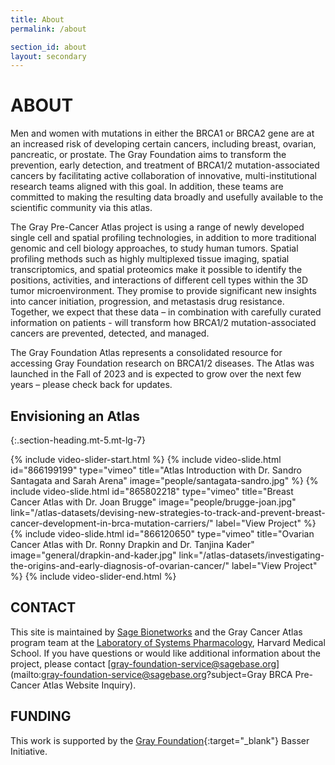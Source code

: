 ```yaml
---
title: About
permalink: /about

section_id: about
layout: secondary
---
```

# ABOUT

Men and women with mutations in either the BRCA1 or BRCA2 gene are at an increased risk of developing certain cancers, including breast, ovarian, pancreatic, or prostate. The Gray Foundation aims to transform the prevention, early detection, and treatment of BRCA1/2 mutation-associated cancers by facilitating active collaboration of innovative, multi-institutional research teams aligned with this goal. In addition, these teams are committed to making the resulting data broadly and usefully available to the scientific community via this atlas.

The Gray Pre-Cancer Atlas project is using a range of newly developed single cell and spatial profiling technologies, in addition to more traditional genomic and cell biology approaches, to study human tumors. Spatial profiling methods such as highly multiplexed tissue imaging, spatial transcriptomics, and spatial proteomics make it possible to identify the positions, activities, and interactions of different cell types within the 3D tumor microenvironment. They promise to provide significant new insights into cancer initiation, progression, and metastasis drug resistance. Together, we expect that these data – in combination with carefully curated information on patients - will transform how BRCA1/2 mutation-associated cancers are prevented, detected, and managed.  

The Gray Foundation Atlas represents a consolidated resource for accessing Gray Foundation research on BRCA1/2 diseases. The Atlas was launched in the Fall of 2023 and is expected to grow over the next few years – please check back for updates.

## Envisioning an Atlas
{:.section-heading.mt-5.mt-lg-7}
<section class="offset-background mb-5 mb-lg-7">
  <div class="wrapper">
    {% include video-slider-start.html %}
      {% include video-slide.html
        id="866199199"
        type="vimeo"
        title="Atlas Introduction with Dr. Sandro Santagata and Sarah Arena"
        image="people/santagata-sandro.jpg"
      %}
      {% include video-slide.html
        id="865802218"
        type="vimeo"
        title="Breast Cancer Atlas with Dr. Joan Brugge"
        image="people/brugge-joan.jpg"
        link="/atlas-datasets/devising-new-strategies-to-track-and-prevent-breast-cancer-development-in-brca-mutation-carriers/"
        label="View Project"
      %}
      {% include video-slide.html
        id="866120650"
        type="vimeo"
        title="Ovarian Cancer Atlas with Dr. Ronny Drapkin and Dr. Tanjina Kader"
        image="general/drapkin-and-kader.jpg"
        link="/atlas-datasets/investigating-the-origins-and-early-diagnosis-of-ovarian-cancer/"
        label="View Project"
      %}
    {% include video-slider-end.html %}
  </div>
</section>


## CONTACT
This site is maintained by [Sage Bionetworks](https://sagebionetworks.org/) and the Gray Cancer Atlas program team at the [Laboratory of Systems Pharmacology](https://labsyspharm.org/), Harvard Medical School. If you have questions or would like additional information about the project, please contact [gray-foundation-service@sagebase.org](mailto:gray-foundation-service@sagebase.org?subject=Gray BRCA Pre-Cancer Atlas Website Inquiry).

## FUNDING
This work is supported by the [Gray Foundation](https://grayfoundation.org/){:target="_blank"} Basser Initiative.
